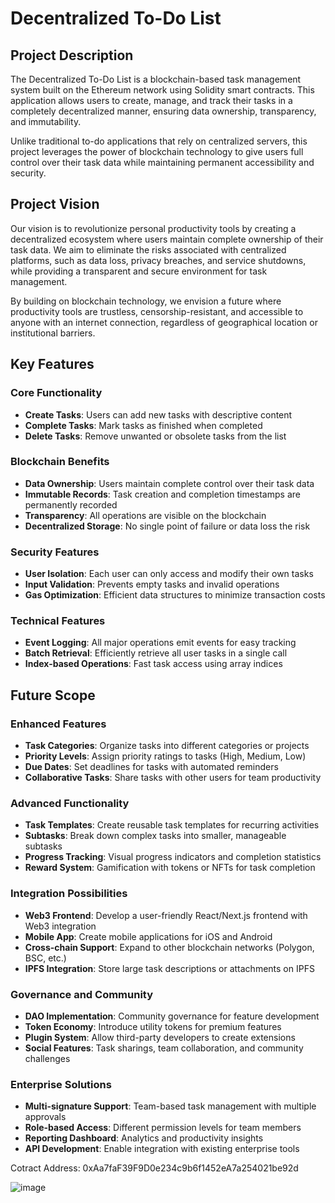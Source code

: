 # Decentralized To-Do List

## Project Description

The Decentralized To-Do List is a blockchain-based task management system built on the Ethereum network using Solidity smart contracts. This application allows users to create, manage, and track their tasks in a completely decentralized manner, ensuring data ownership, transparency, and immutability.

Unlike traditional to-do applications that rely on centralized servers, this project leverages the power of blockchain technology to give users full control over their task data while maintaining permanent accessibility and security.

## Project Vision

Our vision is to revolutionize personal productivity tools by creating a decentralized ecosystem where users maintain complete ownership of their task data. We aim to eliminate the risks associated with centralized platforms, such as data loss, privacy breaches, and service shutdowns, while providing a transparent and secure environment for task management.

By building on blockchain technology, we envision a future where productivity tools are trustless, censorship-resistant, and accessible to anyone with an internet connection, regardless of geographical location or institutional barriers.

## Key Features

### Core Functionality
- **Create Tasks**: Users can add new tasks with descriptive content
- **Complete Tasks**: Mark tasks as finished when completed
- **Delete Tasks**: Remove unwanted or obsolete tasks from the list

### Blockchain Benefits
- **Data Ownership**: Users maintain complete control over their task data
- **Immutable Records**: Task creation and completion timestamps are permanently recorded
- **Transparency**: All operations are visible on the blockchain
- **Decentralized Storage**: No single point of failure or data loss the risk

### Security Features
- **User Isolation**: Each user can only access and modify their own tasks
- **Input Validation**: Prevents empty tasks and invalid operations
- **Gas Optimization**: Efficient data structures to minimize transaction costs

### Technical Features
- **Event Logging**: All major operations emit events for easy tracking
- **Batch Retrieval**: Efficiently retrieve all user tasks in a single call
- **Index-based Operations**: Fast task access using array indices

## Future Scope

### Enhanced Features
- **Task Categories**: Organize tasks into different categories or projects
- **Priority Levels**: Assign priority ratings to tasks (High, Medium, Low)
- **Due Dates**: Set deadlines for tasks with automated reminders
- **Collaborative Tasks**: Share tasks with other users for team productivity

### Advanced Functionality
- **Task Templates**: Create reusable task templates for recurring activities
- **Subtasks**: Break down complex tasks into smaller, manageable subtasks
- **Progress Tracking**: Visual progress indicators and completion statistics
- **Reward System**: Gamification with tokens or NFTs for task completion

### Integration Possibilities
- **Web3 Frontend**: Develop a user-friendly React/Next.js frontend with Web3 integration
- **Mobile App**: Create mobile applications for iOS and Android
- **Cross-chain Support**: Expand to other blockchain networks (Polygon, BSC, etc.)
- **IPFS Integration**: Store large task descriptions or attachments on IPFS

### Governance and Community
- **DAO Implementation**: Community governance for feature development
- **Token Economy**: Introduce utility tokens for premium features
- **Plugin System**: Allow third-party developers to create extensions
- **Social Features**: Task sharings, team collaboration, and community challenges

### Enterprise Solutions
- **Multi-signature Support**: Team-based task management with multiple approvals
- **Role-based Access**: Different permission levels for team members
- **Reporting Dashboard**: Analytics and productivity insights
- **API Development**: Enable integration with existing enterprise tools


Cotract Address: 0xAa7faF39F9D0e234c9b6f1452eA7a254021be92d

![image](https://github.com/user-attachments/assets/76fff106-218e-432f-9717-c6778406c28b)
